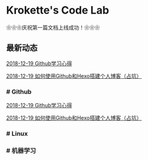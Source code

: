 # Krokette's Code Lab
❀❀❀庆祝第一篇文档上线成功！❀❀❀

## 最新动态
[2018-12-19 Github学习心得](20181219_Github学习心得.md)

[2018-12-19 如何使用Github和Hexo搭建个人博客（占坑）](20181219_如何使用Github和Hexo搭建个人博客.md)

### # Github
[2018-12-19 Github学习心得](20181219_Github学习心得.md)

[2018-12-19 如何使用Github和Hexo搭建个人博客（占坑）](20181219_如何使用Github和Hexo搭建个人博客.md)

### # Linux

### # 机器学习
